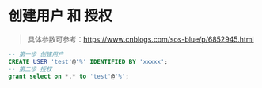 # 创建用户 和 授权

> 具体参数可参考：https://www.cnblogs.com/sos-blue/p/6852945.html

```sql
-- 第一步 创建用户
CREATE USER 'test'@'%' IDENTIFIED BY 'xxxxx';
-- 第二步 授权
grant select on *.* to 'test'@'%';
```

